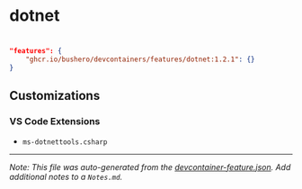 # dotnet

# 

```json
"features": {
    "ghcr.io/bushero/devcontainers/features/dotnet:1.2.1": {}
}
```

## Customizations

### VS Code Extensions

- `ms-dotnettools.csharp`

---

_Note: This file was auto-generated from the [devcontainer-feature.json](/features/src/dotnet/devcontainer-feature.json). Add additional notes to a `Notes.md`._
